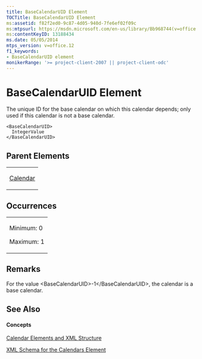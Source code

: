 ```yaml
---
title: BaseCalendarUID Element
TOCTitle: BaseCalendarUID Element
ms:assetid: f82f2ed0-9c87-4d05-940d-7fe6ef02f09c
ms:mtpsurl: https://msdn.microsoft.com/en-us/library/Bb968744(v=office.12)
ms:contentKeyID: 13188434
ms.date: 05/05/2014
mtps_version: v=office.12
f1_keywords:
- BaseCalendarUID element
monikerRange: '>= project-client-2007 || project-client-odc'
---
```


# BaseCalendarUID Element




The unique ID for the base calendar on which this calendar depends; only used if this calendar is not a base calendar.

    <BaseCalendarUID>
      IntegerValue
    </BaseCalendarUID>

## Parent Elements

<table>
<colgroup>
<col style="width: 100%" />
</colgroup>
<tbody>
<tr class="odd">
<td><p><a href="bb968481(v=office.12).md">Calendar</a></p></td>
</tr>
</tbody>
</table>

## Occurrences

<table>
<colgroup>
<col style="width: 100%" />
</colgroup>
<tbody>
<tr class="odd">
<td><p>Minimum: 0</p>
<p>Maximum: 1</p></td>
</tr>
</tbody>
</table>

## Remarks

For the value \<BaseCalendarUID\>-1\</BaseCalendarUID\>, the calendar is a base calendar.

## See Also

#### Concepts

[Calendar Elements and XML Structure](bb968563\(v=office.12\).md)

[XML Schema for the Calendars Element](bb968557\(v=office.12\).md)

